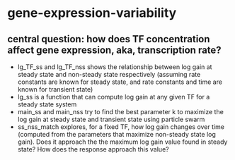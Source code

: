 # gene-expression-variability

## central question: how does TF concentration affect gene expression, aka, transcription rate?

- lg_TF_ss and lg_TF_nss shows the relationship between log gain at steady state and non-steady state respectively (assuming rate constants are known for steady state, and rate constants and time are known for transient state)
- lg_ss is a function that can compute log gain at any given TF for a steady state system
- main_ss and main_nss try to find the best parameter k to maximize the log gain at steady state and transient state using particle swarm 
- ss_nss_match explores, for a fixed TF, how log gain changes over time (computed from the parameters that maximize non-steady state log gain). Does it approach the the maximum log gain value found in steady state? How does the response approach this value?


